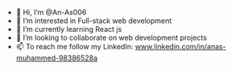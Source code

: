 - 👋 Hi, I’m @An-As006
- 👀 I’m interested in Full-stack web development 
- 🌱 I’m currently learning React js 
- 💞️ I’m looking to collaborate on web development projects 
- 📫 To reach me follow my LinkedIn: www.linkedin.com/in/anas-muhammed-98386528a

<!---
An-As006/An-As006 is a ✨ special ✨ repository because its `README.md` (this file) appears on your GitHub profile.
You can click the Preview link to take a look at your changes.
--->
